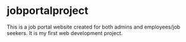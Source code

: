 # jobportalproject
This is a job portal website created for both admins and employees/job seekers. It is my first web development project.
